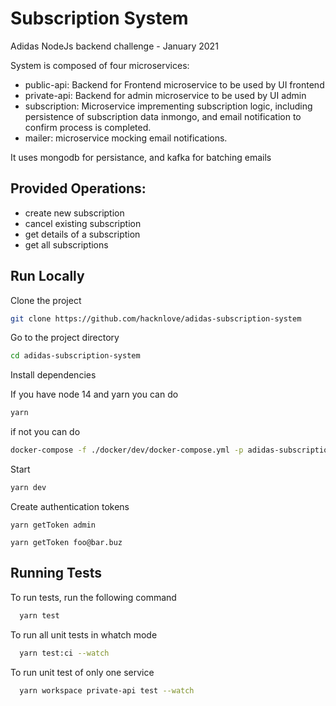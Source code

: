 
# Subscription System

Adidas NodeJs backend challenge - January 2021

System is composed of four microservices:

* public-api: Backend for Frontend microservice to be used by UI frontend
* private-api: Backend for admin microservice to be used by UI admin
* subscription: Microservice imprementing subscription logic, including persistence of subscription data inmongo, and email notification to confirm process is completed.
* mailer: microservice mocking email notifications. 

It uses mongodb for persistance, and kafka for batching emails
## Provided Operations:

* create new subscription
* cancel existing subscription
* get details of a subscription
* get all subscriptions


## Run Locally

Clone the project

```bash
git clone https://github.com/hacknlove/adidas-subscription-system
```

Go to the project directory

```bash
cd adidas-subscription-system
```

Install dependencies

If you have node 14 and yarn you can do
```bash
yarn
```

if not you can do
```bash
docker-compose -f ./docker/dev/docker-compose.yml -p adidas-subscription-dev run subscription yarn
```

Start 

```bash
yarn dev
```

Create authentication tokens

```
yarn getToken admin
```

```
yarn getToken foo@bar.buz
```

## Running Tests

To run tests, run the following command

```bash
  yarn test
```

To run all unit tests in whatch mode

```bash
  yarn test:ci --watch
```

To run unit test of only one service

```bash
  yarn workspace private-api test --watch
```
